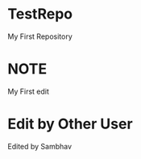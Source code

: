 TestRepo
========

My First Repository

NOTE
========
My First edit

Edit by Other User
==================
Edited by Sambhav
